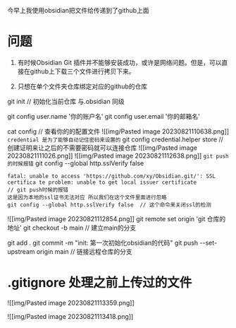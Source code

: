 今早上我使用obsidian把文件给传递到了github上面


# 问题
1. 有时候Obsidian Git 插件并不能够安装成功，或许是网络问题。但是，可以直接在github上下载三个文件进行拷贝下来。

2. 只想在单个文件夹仓库绑定对应的github的仓库

git init  // 初始化当前仓库  与.obsidian 同级

git  config user.name '你的账户名'
git config user.email '你的邮箱名'

cat  config // 查看你的的配置文件
![[img/Pasted image 20230821110638.png]]
`credential 是为了能够自动记住密码来设置的`
git config credential.helper store  // 创建证明来让之后的不需要密码就可以连接仓库
![[img/Pasted image 20230821111026.png]]
![[img/Pasted image 20230821112638.png]]
`git push的时候报错`
git config --global http.sslVerify false 
~~~text
fatal: unable to access 'https://github.com/xy/Obsidian.git/': SSL certifica te problem: unable to get local issuer certificate
// git push时候的报错
这是因为本地的ssl证书无法对应 所以我们在这个文件里面进行忽略
git config --global http.sslVerify false  // 这个命令来关闭ssl的检测
~~~
![[img/Pasted image 20230821112854.png]]
git remote set origin 'git 仓库的地址'
git checkout -b main  // 建立main的分支

git add .
git commit -m "init: 第一次初始化obsidian的代码"
git push  --set-upstream origin main  // 链接远程仓库的分支

# .gitignore 处理之前上传过的文件

![[img/Pasted image 20230821113359.png]]

![[img/Pasted image 20230821113418.png]]